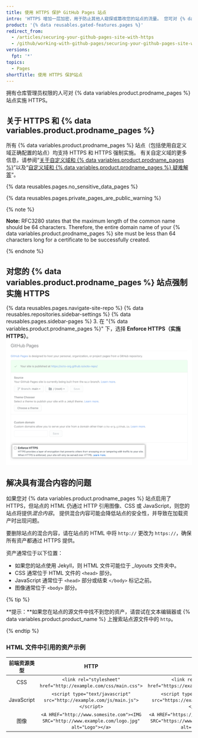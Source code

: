 ```yaml
---
title: 使用 HTTPS 保护 GitHub Pages 站点
intro: 'HTTPS 增加一层加密，用于防止其他人窥探或篡改您的站点的流量。 您可对 {% data variables.product.prodname_pages %} 站点强制实施 HTTPS，从而将所有 HTTP 请求透明地重定向到 HTTPS。'
product: '{% data reusables.gated-features.pages %}'
redirect_from:
  - /articles/securing-your-github-pages-site-with-https
  - /github/working-with-github-pages/securing-your-github-pages-site-with-https
versions:
  fpt: '*'
topics:
  - Pages
shortTitle: 使用 HTTPS 保护站点
---
```


拥有仓库管理员权限的人可对 {% data variables.product.prodname_pages %} 站点实施 HTTPS。

## 关于 HTTPS 和 {% data variables.product.prodname_pages %}

所有 {% data variables.product.prodname_pages %} 站点（包括使用自定义域正确配置的站点）均支持 HTTPS 和 HTTPS 强制实施。 有关自定义域的更多信息，请参阅“[关于自定义域和 {% data variables.product.prodname_pages %}](/articles/about-custom-domains-and-github-pages)”以及“[自定义域和 {% data variables.product.prodname_pages %} 疑难解答](/articles/troubleshooting-custom-domains-and-github-pages#https-errors)”。

{% data reusables.pages.no_sensitive_data_pages %}

{% data reusables.pages.private_pages_are_public_warning %}

{% note %}

**Note:** RFC3280 states that the maximum length of the common name should be 64 characters. Therefore, the entire domain name of your {% data variables.product.prodname_pages %} site must be less than 64 characters long for a certificate to be successfully created.

{% endnote %}

## 对您的 {% data variables.product.prodname_pages %} 站点强制实施 HTTPS

{% data reusables.pages.navigate-site-repo %}
{% data reusables.repositories.sidebar-settings %}
{% data reusables.pages.sidebar-pages %}
3. 在 "{% data variables.product.prodname_pages %}" 下，选择 **Enforce HTTPS（实施 HTTPS）**。 ![强制实施 HTTPS 复选框](/assets/images/help/pages/enforce-https-checkbox.png)

## 解决具有混合内容的问题

如果您对 {% data variables.product.prodname_pages %} 站点启用了 HTTPS，但站点的 HTML 仍通过 HTTP 引用图像、CSS 或 JavaScript，则您的站点将提供*混合内容*。 提供混合内容可能会降低站点的安全性，并导致在加载资产时出现问题。

要删除站点的混合内容，请在站点的 HTML 中将 `http://` 更改为 `https://`，确保所有资产都通过 HTTPS 提供。

资产通常位于以下位置：
- 如果您的站点使用 Jekyll，则 HTML 文件可能位于 *_layouts* 文件夹中。
- CSS 通常位于 HTML 文件的 `<head>` 部分。
- JavaScript 通常位于 `<head>` 部分或结束 `</body>` 标记之前。
- 图像通常位于 `<body>` 部分。

{% tip %}

**提示：**如果您在站点的源文件中找不到您的资产，请尝试在文本编辑器或 {% data variables.product.product_name %} 上搜索站点源文件中的 `http`。

{% endtip %}

### HTML 文件中引用的资产示例

|   前端资源类型   |                                                       HTTP                                                       |                                                       HTTPS                                                        |
|:----------:|:----------------------------------------------------------------------------------------------------------------:|:------------------------------------------------------------------------------------------------------------------:|
|    CSS     |                      `<link rel="stylesheet" href="http://example.com/css/main.css">`                      |                      `<link rel="stylesheet" href="https://example.com/css/main.css">`                       |
| JavaScript |            `<script type="text/javascript" src="http://example.com/js/main.js"></script>`            |            `<script type="text/javascript" src="https://example.com/js/main.js"></script>`             |
|     图像     | `<A HREF="http://www.somesite.com"><IMG SRC="http://www.example.com/logo.jpg" alt="Logo"></a>` | `<A HREF="https://www.somesite.com"><IMG SRC="https://www.example.com/logo.jpg" alt="Logo"></a>` |  
